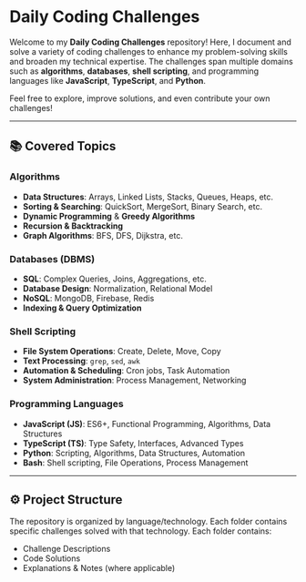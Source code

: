# Daily Coding Challenges

Welcome to my **Daily Coding Challenges** repository! Here, I document and solve a variety of coding challenges to enhance my problem-solving skills and broaden my technical expertise. The challenges span multiple domains such as **algorithms**, **databases**, **shell scripting**, and programming languages like **JavaScript**, **TypeScript**, and **Python**.

Feel free to explore, improve solutions, and even contribute your own challenges!

---

## 📚 Covered Topics

### **Algorithms**
- **Data Structures**: Arrays, Linked Lists, Stacks, Queues, Heaps, etc.
- **Sorting & Searching**: QuickSort, MergeSort, Binary Search, etc.
- **Dynamic Programming** & **Greedy Algorithms**
- **Recursion & Backtracking**
- **Graph Algorithms**: BFS, DFS, Dijkstra, etc.

### **Databases (DBMS)**
- **SQL**: Complex Queries, Joins, Aggregations, etc.
- **Database Design**: Normalization, Relational Model
- **NoSQL**: MongoDB, Firebase, Redis
- **Indexing & Query Optimization**

### **Shell Scripting**
- **File System Operations**: Create, Delete, Move, Copy
- **Text Processing**: `grep`, `sed`, `awk`
- **Automation & Scheduling**: Cron jobs, Task Automation
- **System Administration**: Process Management, Networking

### **Programming Languages**
- **JavaScript (JS)**: ES6+, Functional Programming, Algorithms, Data Structures
- **TypeScript (TS)**: Type Safety, Interfaces, Advanced Types
- **Python**: Scripting, Algorithms, Data Structures, Automation
- **Bash**: Shell scripting, File Operations, Process Management

---

## ⚙️ Project Structure

The repository is organized by language/technology. Each folder contains specific challenges solved with that technology.
Each folder contains:
- Challenge Descriptions
- Code Solutions
- Explanations & Notes (where applicable)
